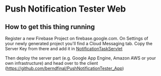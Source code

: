 # Push Notification Tester Web

## How to get this thing running

Register a new Firebase Project on firebase.google.com. On Settings of your newly generated project you'll find a Cloud Messaging tab. Copy the Server Key from there and add it in [NotificationTaskServlet](/src/main/java/com/firstrowria/pushnotificationtester/task/NotificationTaskServlet.java) 

Then deploy the server part (e.g. Google App Engine, Amazon AWS or your own infrastructure) and head over to the client (https://github.com/berndfinal/PushNotificationTester_App)
